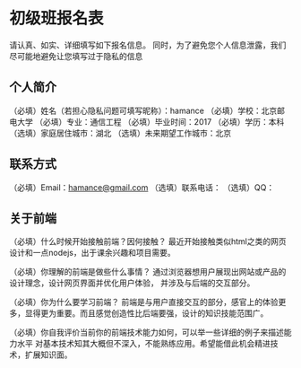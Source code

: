 # 初级班报名表

请认真、如实、详细填写如下报名信息。
同时，为了避免您个人信息泄露，我们尽可能地避免让您填写过于隐私的信息

## 个人简介

（必填）姓名（若担心隐私问题可填写昵称）：hamance
（必填）学校：北京邮电大学
（必填）专业：通信工程
（必填）毕业时间：2017
（必填）学历：本科
（选填）家庭居住城市：湖北
（选填）未来期望工作城市：北京

## 联系方式

（必填）Email：hamance@gmail.com
（选填）联系电话：
（选填）QQ：

## 关于前端

（必填）什么时候开始接触前端？因何接触？
	最近开始接触类似html之类的网页设计和一点nodejs，出于课余兴趣和项目需要。

（必填）你理解的前端是做些什么事情？
	通过浏览器想用户展现出网站或产品的设计理念，设计网页界面并优化用户体验，
并涉及与后端的交互部分。

（必填）你为什么要学习前端？
	前端是与用户直接交互的部分，感官上的体验更多，显得更为重要。而且感觉创造性比后端要强，设计的知识技能范围广。	

（必填）你自我评价当前你的前端技术能力如何，可以举一些详细的例子来描述能力水平
	对基本技术知其大概但不深入，不能熟练应用。希望能借此机会精进技术，扩展知识面。
